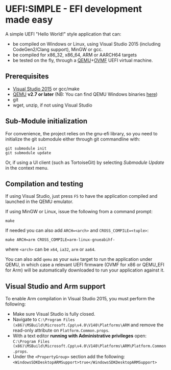UEFI:SIMPLE - EFI development made easy
=======================================

A simple UEFI "Hello World!" style application that can:
* be compiled on Windows or Linux, using Visual Studio 2015 (including CodeGen2/Clang support), MinGW or gcc.
* be compiled for x86_32, x86_64, ARM or AARCH64 targets
* be tested on the fly, through a [QEMU](http://www.qemu.org)+[OVMF](http://tianocore.github.io/ovmf/)
  UEFI virtual machine.

## Prerequisites

* [Visual Studio 2015](http://www.visualstudio.com/products/visual-studio-community-vs) or gcc/make
* [QEMU](http://www.qemu.org) __v2.7 or later__
  (NB: You can find QEMU Windows binaries [here](https://qemu.weilnetz.de/w64/))
* git
* wget, unzip, if not using Visual Studio

## Sub-Module initialization

For convenience, the project relies on the gnu-efi library, so you need to initialize the git
submodule either through git commandline with:
```
git submodule init
git submodule update
```
Or, if using a UI client (such as TortoiseGit) by selecting _Submodule Update_ in the context menu.

## Compilation and testing

If using Visual Studio, just press `F5` to have the application compiled and
launched in the QEMU emulator.

If using MinGW or Linux, issue the following from a command prompt:

`make`

If needed you can also add `ARCH=<arch>` and `CROSS_COMPILE=<tuple>`:

`make ARCH=arm CROSS_COMPILE=arm-linux-gnueabihf-`

where `<arch>` can be `x64`, `ia32`, `arm` or `aa64`.

You can also add `qemu` as your `make` target to run the application under QEMU,
in which case a relevant UEFI firmware (OVMF for x86 or QEMU_EFI for Arm) will
be automatically downloaded to run your application against it.

## Visual Studio and Arm support

To enable Arm compilation in Visual Studio 2015, you must perform the following:
* Make sure Visual Studio is fully closed.
* Navigate to `C:\Program Files (x86)\MSBuild\Microsoft.Cpp\v4.0\V140\Platforms\ARM` and
  remove the read-only attribute on `Platform.Common.props`.
* With a text editor __running with Administrative privileges__ open:  
  `C:\Program Files (x86)\MSBuild\Microsoft.Cpp\v4.0\V140\Platforms\ARM\Platform.Common.props`.
* Under the `<PropertyGroup>` section add the following:  
  `<WindowsSDKDesktopARMSupport>true</WindowsSDKDesktopARMSupport>`
